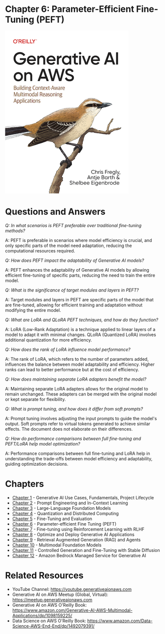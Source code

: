 # Chapter 6: Parameter-Efficient Fine-Tuning (PEFT)
[![](../img/gaia_book_cover_sm.png)](https://www.amazon.com/Generative-AI-AWS-Multimodal-Applications/dp/1098159225/)

# Questions and Answers

_Q: In what scenarios is PEFT preferable over traditional fine-tuning methods?_

A: PEFT is preferable in scenarios where model efficiency is crucial, and only specific parts of the model need adaptation, reducing the computational resources required. 

_Q: How does PEFT impact the adaptability of Generative AI models?_

A: PEFT enhances the adaptability of Generative AI models by allowing efficient fine-tuning of specific parts, reducing the need to train the entire model. 

_Q: What is the significance of target modules and layers in PEFT?_

A: Target modules and layers in PEFT are specific parts of the model that are fine-tuned, allowing for efficient training and adaptation without modifying the entire model. 

_Q: What are LoRA and QLoRA PEFT techniques, and how do they function?_

A: LoRA (Low-Rank Adaptation) is a technique applied to linear layers of a model to adapt it with minimal changes. QLoRA (Quantized LoRA) involves additional quantization for more efficiency.

_Q: How does the rank of LoRA influence model performance?_

A: The rank of LoRA, which refers to the number of parameters added, influences the balance between model adaptability and efficiency. Higher ranks can lead to better performance but at the cost of efficiency.

_Q: How does maintaining separate LoRA adapters benefit the model?_

A: Maintaining separate LoRA adapters allows for the original model to remain unchanged. These adapters can be merged with the original model or kept separate for flexibility.

_Q: What is prompt tuning, and how does it differ from soft prompts?_

A: Prompt tuning involves adjusting the input prompts to guide the model's output. Soft prompts refer to virtual tokens generated to achieve similar effects. The document does not elaborate on their differences.

_Q: How do performance comparisons between full fine-tuning and PEFT/LoRA help model optimization?_

A: Performance comparisons between full fine-tuning and LoRA help in understanding the trade-offs between model efficiency and adaptability, guiding optimization decisions.

# Chapters
* [Chapter 1](/01_intro) - Generative AI Use Cases, Fundamentals, Project Lifecycle
* [Chapter 2](/02_prompt) - Prompt Engineering and In-Context Learning
* [Chapter 3](/03_foundation) - Large-Language Foundation Models
* [Chapter 4](/04_optimize) - Quantization and Distributed Computing
* [Chapter 5](/05_finetune) - Fine-Tuning and Evaluation
* [Chapter 6](/06_peft) - Parameter-efficient Fine Tuning (PEFT)
* [Chapter 7](/07_rlhf) - Fine-tuning using Reinforcement Learning with RLHF
* [Chapter 8](/08_deploy) - Optimize and Deploy Generative AI Applications
* [Chapter 9](/09_rag) - Retrieval Augmented Generation (RAG) and Agents
* [Chapter 10](/10_multimodal) - Multimodal Foundation Models
* [Chapter 11](/11_diffusers) - Controlled Generation and Fine-Tuning with Stable Diffusion
* [Chapter 12](/12_bedrock) - Amazon Bedrock Managed Service for Generative AI

# Related Resources
* YouTube Channel: https://youtube.generativeaionaws.com
* Generative AI on AWS Meetup (Global, Virtual): https://meetup.generativeaionaws.com
* Generative AI on AWS O'Reilly Book: https://www.amazon.com/Generative-AI-AWS-Multimodal-Applications/dp/1098159225/
* Data Science on AWS O'Reilly Book: https://www.amazon.com/Data-Science-AWS-End-End/dp/1492079391/
